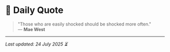 # 📜 Daily Quote

> "Those who are easily shocked should be shocked more often."  
> — **Mae West**

---

_Last updated: 24 July 2025 ⏳_
